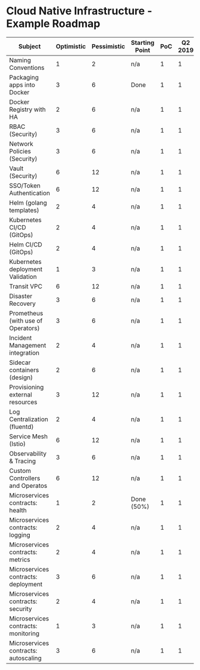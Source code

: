 # Cloud Native Infrastructure - Example Roadmap

| Subject | Optimistic | Pessimistic | Starting Point | PoC | Q2 2019 | Q3 2019 | Q4 2019 |
| ------------------------------------------ | - | -  | ---        | - | - | -   | --- |
| Naming Conventions                         | 1 | 2  | n/a        | 1 | 1 | TBD |
| Packaging apps into Docker                 | 3 | 6  | Done       | 1 | 1 | TBD | 
| Docker Registry with HA                    | 2 | 6  | n/a        | 1 | 1 | TBD |
| RBAC (Security)                            | 3 | 6  | n/a        | 1 | 1 | TBD |
| Network Policies (Security)                | 3 | 6  | n/a        | 1 | 1 | TBD |
| Vault (Security)                           | 6 | 12 | n/a        | 1 | 1 | TBD |
| SSO/Token Authentication                   | 6 | 12 | n/a        | 1 | 1 | TBD |
| Helm (golang templates)                    | 2 | 4  | n/a        | 1 | 1 | TBD |
| Kubernetes CI/CD (GitOps)                  | 2 | 4  | n/a        | 1 | 1 | TBD |
| Helm CI/CD (GitOps)                        | 2 | 4  | n/a        | 1 | 1 | TBD |
| Kubernetes deployment Validation           | 1 | 3  | n/a        | 1 | 1 | TBD |
| Transit VPC                                | 6 | 12 | n/a        | 1 | 1 | TBD |
| Disaster Recovery                          | 3 | 6  | n/a        | 1 | 1 | TBD |
| Prometheus (with use of Operators)         | 3 | 6  | n/a        | 1 | 1 | TBD |
| Incident Management integration            | 2 | 4  | n/a        | 1 | 1 | TBD |
| Sidecar containers (design)                | 2 | 6  | n/a        | 1 | 1 | TBD |
| Provisioning external resources            | 3 | 12 | n/a        | 1 | 1 | TBD |
| Log Centralization (fluentd)               | 2 | 4  | n/a        | 1 | 1 | TBD |
| Service Mesh (Istio)                       | 6 | 12 | n/a        | 1 | 1 | TBD |
| Observability & Tracing                    | 3 | 6  | n/a        | 1 | 1 | TBD |
| Custom Controllers and Operatos            | 6 | 12 | n/a        | 1 | 1 | TBD |
| Microservices contracts: health            | 1 | 2  | Done (50%) | 1 | 1 | TBD |
| Microservices contracts: logging           | 2 | 4  | n/a        | 1 | 1 | TBD |
| Microservices contracts: metrics           | 2 | 4  | n/a        | 1 | 1 | TBD |
| Microservices contracts: deployment        | 3 | 6  | n/a        | 1 | 1 | TBD |
| Microservices contracts: security          | 2 | 4  | n/a        | 1 | 1 | TBD |
| Microservices contracts: monitoring        | 1 | 3  | n/a        | 1 | 1 | TBD |
| Microservices contracts: autoscaling       | 3 | 6  | n/a        | 1 | 1 | TBD |
